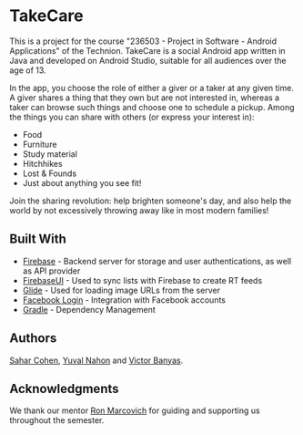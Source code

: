 # TakeCare

This is a project for the course "236503 - Project in Software - Android Applications" of the Technion.
TakeCare is a social Android app written in Java and developed on Android Studio, suitable for all audiences over the age of 13.

In the app, you choose the role of either a giver or a taker at any given time.
A giver shares a thing that they own but are not interested in, whereas a taker can browse such things and choose one to schedule a pickup.
Among the things you can share with others (or express your interest in):
* Food
* Furniture
* Study material
* Hitchhikes
* Lost & Founds
* Just about anything you see fit!

Join the sharing revolution: help brighten someone's day, and also help the world by not excessively throwing away like in most modern families!


## Built With

* [Firebase](https://firebase.google.com) - Backend server for storage and user authentications, as well as API provider
* [FirebaseUI](https://github.com/firebase/FirebaseUI-Android) - Used to sync lists with Firebase to create RT feeds
* [Glide](https://bumptech.github.io/glide/) - Used for loading image URLs from the server
* [Facebook Login](https://developers.facebook.com/docs/facebook-login/android) - Integration with Facebook accounts
* [Gradle](https://gradle.org/) - Dependency Management

## Authors

[Sahar Cohen](https://github.com/Saharco), [Yuval Nahon](https://github.com/YuvalNahon2) and [Victor Banyas](https://github.com/victorbanyas).

## Acknowledgments 

We thank our mentor [Ron Marcovich](https://github.com/ron4548) for guiding and supporting us throughout the semester.


